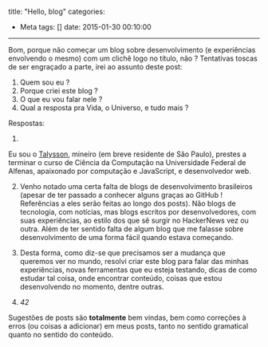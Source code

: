title: "Hello, blog"
categories:
  - Meta
tags: []
date: 2015-01-30 00:10:00
---
Bom, porque não começar um blog sobre desenvolvimento (e experiências envolvendo o mesmo) com um clichê logo no título, não ?
Tentativas toscas de ser engraçado a parte, irei ao assunto deste post:

1. Quem sou eu ?
2. Porque criei este blog ?
3. O que eu vou falar nele ?
4. Qual a resposta pra Vida, o Universo, e tudo mais ?

<!-- more -->

Respostas:

1. 

Eu sou o [Talysson](https://github.com/talyssonoc), mineiro (em breve residente de São Paulo), prestes a terminar o curso de Ciência da Computação na Universidade Federal de Alfenas, apaixonado por computação e JavaScript, e desenvolvedor web.

2. Venho notado uma certa falta de blogs de desenvolvimento brasileiros (apesar de ter passado a conhecer alguns graças ao GitHub ! Referências a eles serão feitas ao longo dos posts). Não blogs de tecnologia, com notícias, mas blogs escritos por desenvolvedores, com suas experiências, ao estilo dos que sê surgir no HackerNews vez ou outra. Além de ter sentido falta de algum blog que me falasse sobre desenvolvimento de uma forma fácil quando estava começando.

3. Desta forma, como diz-se que precisamos ser a mudança que queremos ver no mundo, resolvi criar este blog para falar das minhas experiências, novas ferramentas que eu esteja testando, dicas de como estudar tal coisa, onde encontrar conteúdo, coisas que estou desenvolvendo no momento, dentre outras.

4. _42_

Sugestões de posts são __totalmente__ bem vindas, bem como correções à erros (ou coisas a adicionar) em meus posts, tanto no sentido gramatical quanto no sentido do conteúdo.